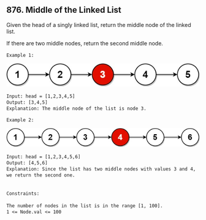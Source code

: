 ## 876. Middle of the Linked List
Given the head of a singly linked list, return the middle node of the linked list.

If there are two middle nodes, return the second middle node.

 
```
Example 1:
```
![img.png](img.png)

```
Input: head = [1,2,3,4,5]
Output: [3,4,5]
Explanation: The middle node of the list is node 3.
```

```
Example 2:
```
![img_1.png](img_1.png)

```
Input: head = [1,2,3,4,5,6]
Output: [4,5,6]
Explanation: Since the list has two middle nodes with values 3 and 4, we return the second one.
 

Constraints:

The number of nodes in the list is in the range [1, 100].
1 <= Node.val <= 100
```